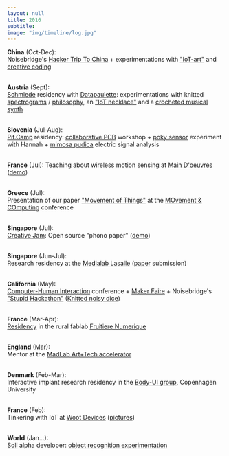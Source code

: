 ```yaml
---
layout: null
title: 2016
subtitle:
image: "img/timeline/log.jpg"
---
```


**China** (Oct-Dec): <br> Noisebridge's [Hacker Trip To China](http://noisebridge.net/wiki/NoisebridgeChinaTrip6) + experimentations with ["IoT-art"](https://github.com/honnet/invertedSpace#inverted-space) and [creative coding](https://github.com/honnet/creative_coding#javascript-creative-coding-experimentations)

<br> **Austria** (Sept): <br> [Schmiede](http://Schmiede.ca) residency with [Datapaulette](https://twitter.com/DataPaulette/status/779482112642670592): experimentations with knitted [spectrograms](https://twitter.com/DataPaulette/status/778210339804569601) / [philosophy](https://github.com/DataPaulette/asciimage#asciimage), an ["IoT necklace"](https://github.com/honnet/iNecklace#inecklace) and a [crocheted musical synth](https://github.com/DataPaulette/synth_crochet)

<br> **Slovenia** (Jul-Aug): <br> [Pif.Camp](http://pif.camp) residency: [collaborative PCB](https://www.instructables.com/id/Collaborative-PCB-Intro) workshop + [poky sensor](http://www.kobakant.at/DIY/?p=6188) experiment with Hannah + [mimosa pudica](https://goo.gl/photos/Doz5hGWo9kk1PBMT8) electric signal analysis

<br> **France** (Jul): Teaching about wireless motion sensing at [Main D'oeuvres](mainsdoeuvres.org) ([demo](https://twitter.com/twiz_io/status/752752046093242368))

<br> **Greece** (Jul): <br> Presentation of our paper ["Movement of Things"](http://dl.acm.org/citation.cfm?id=2948916) at the [MOvement & COmputing](moco16.movementcomputing.org) conference

<br> **Singapore** (Jul): <br> [Creative Jam](https://www.meetup.com/Singapore-Creative-Coding-Meetup/events/232174088/): Open source "phono paper" ([demo](https://twitter.com/CedHon/status/749489149049057281))

<br> **Singapore** (Jun-Jul): <br> Research residency at the [Medialab Lasalle](http://medialab.lasalle.edu.sg) ([paper](https://www.overleaf.com/read/gfqmhvnzbjsx) submission)

<br> **California** (May): <br> [Computer-Human Interaction](http://chi2016.acm.org) conference + [Maker Faire](http://makerfaire.com/bay-area) + Noisebridge's ["Stupid Hackathon"](https://noisebridge.net/wiki/Stupid_Hackathon) ([Knitted noisy dice](https://github.com/honnet/DrDice#dr-dice))

<br> **France** (Mar-Apr): <br> [Residency](https://www.hackster.io/cedric/fructus-animalis-e95c9f) in the rural fablab [Fruitiere Numerique](http://lafruitierenumerique.com)

<br> **England** (Mar): <br> Mentor at the [MadLab Art+Tech accelerator](http://accelerator.madlab.org.uk/mentors)

<br> **Denmark** (Feb-Mar): <br> Interactive implant research residency in the [Body-UI group](http://www.body-ui.eu/?page_id=191), Copenhagen University

<br> **France** (Feb): <br> Tinkering with IoT at [Woot Devices](http://wootdevices.io) ([pictures](https://twitter.com/WootDevices/status/696004357259685888))

<br> **World** (Jan...): <br> [Soli](https://atap.google.com/soli) alpha developer: [object recognition experimentation](https://docs.google.com/document/d/1NEUn1quCGB4rPi59NvH_akecWtJx4Xu02jDA6SbIqBY)

